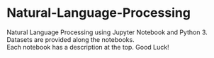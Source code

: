 # Natural-Language-Processing
Natural Language Processing using Jupyter Notebook and Python 3. </br>
Datasets are provided along the notebooks. </br>
Each notebook has a description at the top.
Good Luck!

